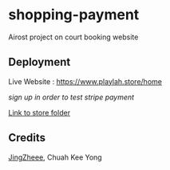 # shopping-payment
Airost project on court booking website 

## Deployment
Live Website : https://www.playlah.store/home

*sign up in order to test stripe payment*

[Link to store folder ](https://github.com/zeminlai/store)

## Credits
[JingZheee](https://github.com/JingZheee), 
Chuah Kee Yong


